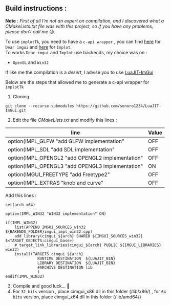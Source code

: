 ## Build instructions  :
**Note** : _First of all I’m not an expert on compilation, and I discovered what a _CMakeLists.txt_ file was with this project, so if you have any problems, please don’t call me_ :wink:. 

To use `implotTk`, you need to have a `c-api wrapper` , you can find [here](https://github.com/cimgui/cimgui) for `Dear imgui` and [here](https://github.com/cimgui/cimplot) for `Implot`.  
To works `Dear imgui` and `Implot` use backends, my choice was on :
-  `OpenGL` and `Win32`

If like me the compilation is a _desert_, I advise you to use [LuaJIT-ImGui](https://github.com/sonoro1234/LuaJIT-ImGui) 

Below are the steps that allowed me to generate a c-api wrapper for `implotTk`
 1. Cloning
```
git clone --recurse-submodules https://github.com/sonoro1234/LuaJIT-ImGui.git
```
2. Edit the file _CMakeLists.txt_ and modify this lines :

| line | Value | 
| ------ | ------
| option(IMPL_GLFW "add GLFW implementation"       | OFF 
| option(IMPL_SDL "add SDL implementation"         | OFF
| option(IMPL_OPENGL2 "add OPENGL2 implementation" | OFF
| option(IMPL_OPENGL3 "add OPENGL3 implementation" | ON 
| option(IMGUI_FREETYPE "add Freetype2"            | OFF
| option(IMPL_EXTRAS "knob and curve"              | OFF

Add this lines :
```
set(arch x64)

option(IMPL_WIN32 "WIN32 implementation" ON)

if(IMPL_WIN32)
    list(APPEND IMGUI_SOURCES_win32 ${BAKENDS_FOLDER}imgui_impl_win32.cpp)
	add_library(cimgui_${arch} SHARED ${IMGUI_SOURCES_win32} $<TARGET_OBJECTS:cimgui_base>)
	# target_link_libraries(cimgui_${arch} PUBLIC ${IMGUI_LIBRARIES} win32)
	install(TARGETS cimgui_${arch}
              RUNTIME DESTINATION  ${LUAJIT_BIN}
              LIBRARY DESTINATION  ${LUAJIT_BIN}
              #ARCHIVE DESTINATION lib 
              )
endif(IMPL_WIN32)
```
3. Compile and good luck... :pray:
4. For `32 bits` version , place cimgui_x86.dll in this folder (/lib/x86/) , for `64 bits` version, place cimgui_x64.dll in this folder (/lib/amd64/)
